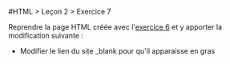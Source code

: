 #HTML > Leçon 2 > Exercice 7

Reprendre la page HTML créée avec l'[exercice 6](../exercice6) et y apporter la modification suivante :
- Modifier le lien du site _blank pour qu'il apparaisse en gras
